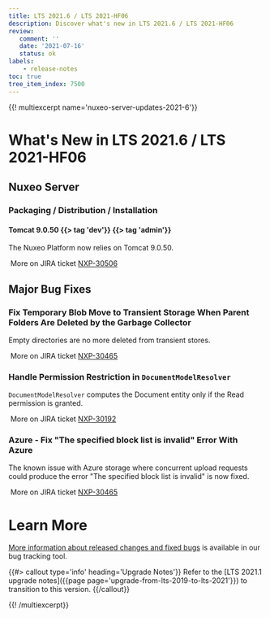 ```yaml
---
title: LTS 2021.6 / LTS 2021-HF06
description: Discover what's new in LTS 2021.6 / LTS 2021-HF06
review:
   comment: ''
   date: '2021-07-16'
   status: ok
labels:
    - release-notes
toc: true
tree_item_index: 7500
---
```


{{! multiexcerpt name='nuxeo-server-updates-2021-6'}}
# What's New in LTS 2021.6 / LTS 2021-HF06

## Nuxeo Server

### Packaging / Distribution / Installation

#### Tomcat 9.0.50 {{> tag 'dev'}} {{> tag 'admin'}}

The Nuxeo Platform now relies on Tomcat 9.0.50.

<i class="fa fa-long-arrow-right" aria-hidden="true"></i>&nbsp;More on JIRA ticket [NXP-30506](https://jira.nuxeo.com/browse/NXP-30506)

## Major Bug Fixes

### Fix Temporary Blob Move to Transient Storage When Parent Folders Are Deleted by the Garbage Collector

Empty directories are no more deleted from transient stores.

<i class="fa fa-long-arrow-right" aria-hidden="true"></i>&nbsp;More on JIRA ticket [NXP-30465](https://jira.nuxeo.com/browse/NXP-30465)

### Handle Permission Restriction in `DocumentModelResolver`

`DocumentModelResolver` computes the Document entity only if the Read permission is granted.

<i class="fa fa-long-arrow-right" aria-hidden="true"></i>&nbsp;More on JIRA ticket [NXP-30192](https://jira.nuxeo.com/browse/NXP-30192)

### Azure - Fix "The specified block list is invalid" Error With Azure

The known issue with Azure storage where concurrent upload requests could produce the error "The specified block list is invalid" is now fixed.

<i class="fa fa-long-arrow-right" aria-hidden="true"></i>&nbsp;More on JIRA ticket [NXP-30465](https://jira.nuxeo.com/browse/NXP-30465)

# Learn More

[More information about released changes and fixed bugs](https://jira.nuxeo.com/secure/ReleaseNote.jspa?projectId=10011&version=21422) is available in our bug tracking tool.

{{#> callout type='info' heading='Upgrade Notes'}}
Refer to the [LTS 2021.1 upgrade notes]({{page page='upgrade-from-lts-2019-to-lts-2021'}}) to transition to this version.
{{/callout}}


{{! /multiexcerpt}}
